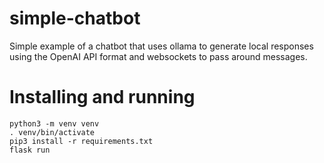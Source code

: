 # simple-chatbot
Simple example of a chatbot that uses ollama to generate local responses using the OpenAI API format and websockets to pass around messages.

# Installing and running 
```
python3 -m venv venv
. venv/bin/activate
pip3 install -r requirements.txt
flask run
```
